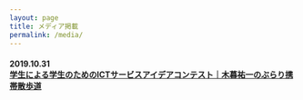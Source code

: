 ```yaml
---
layout: page
title: メディア掲載
permalink: /media/
---
```


#### 2019.10.31 <br> [学生による学生のためのICTサービスアイデアコンテスト｜木暮祐一のぶらり携帯散歩道](https://mobile-univ.com/archives/19038)

<div class="space-30"> </div>